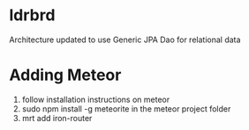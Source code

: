 ldrbrd
======

Architecture updated to use Generic JPA Dao for relational data


Adding Meteor 
============
1. follow installation instructions on meteor
2. sudo npm install -g meteorite in the meteor project folder
3. mrt add iron-router

